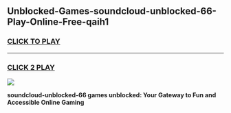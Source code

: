 
## Unblocked-Games-soundcloud-unblocked-66-Play-Online-Free-qaih1
<h3>
<a href="https://premium76.site?title=soundcloud-unblocked-66&ref=26A">CLICK TO PLAY</a></h3>
<hr>

<h3>
<a href="https://premium76.site?title=soundcloud-unblocked-66&ref=26A">CLICK 2 PLAY</a>
  
</h3>

<a href="https://premium76.site?title=soundcloud-unblocked-66&ref=26A"><img src="https://clearcache.store/games.png"></a>


**soundcloud-unblocked-66 games unblocked: Your Gateway to Fun and Accessible Online Gaming**
